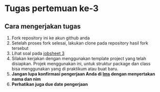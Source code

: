 # Tugas pertemuan ke-3

## Cara mengerjakan tugas

1. Fork repository ini ke akun github anda
2. Setelah proses fork selesai, lakukan clone pada repository hasil fork tersebut
3. Lihat soal pada [jobsheet 3](http://jaringan.sinaungoding.com/03/jobsheet03.html)
4. Silakan kerjakan dengan menggunakan template project yang telah disiapkan. Projek menggunakan ini, untuk struktur package dan class bisa menggunakan yang di praktikum atau buat baru.
5. **Jangan lupa konfirmasi pengerjaan Anda di [lms](http://lms.jti.polinema.ac.id) dengan menyertakan nama dan nim**
6. **Perhatikan juga due date pengerjaan**

